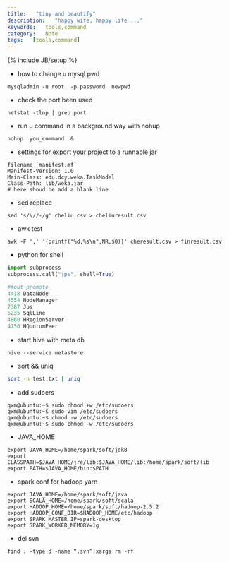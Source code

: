 ```yaml
---
title:   "tiny and beautify"
description:   "happy wife, happy life ..."
keywords:   tools,command
category:   Note
tags:   [tools,command] 
---
```



{% include JB/setup %}

- how to change u mysql pwd
```
mysqladmin -u root  -p password  newpwd
```
- check the port been used
```
netstat -tlnp | grep port
```
- run u command in a background  way with nohup 
```
nohup  you_command  &
```
- settings for export your project to a runnable jar
```
filename `manifest.mf`
Manifest-Version: 1.0
Main-Class: edu.dcy.weka.TaskModel
Class-Path: lib/weka.jar
# here shoud be add a blank line
```
- sed replace
```
sed 's/\//-/g' cheliu.csv > cheliuresult.csv
```
- awk test
```
awk -F ',' '{printf("%d,%s\n",NR,$0)}' cheresult.csv > finresult.csv
```
- python for shell
```python
import subprocess
subprocess.call("jps", shell=True)

##out promote
4418 DataNode
4554 NodeManager
7387 Jps
6235 SqlLine
4860 HRegionServer
4750 HQuorumPeer


```
- start hive with meta db
```
hive --service metastore
```
- sort && uniq
```bash
sort -n test.txt | uniq
```
- add sudoers
```
qxm@ubuntu:~$ sudo chmod +w /etc/sudoers
qxm@ubuntu:~$ sudo vim /etc/sudoers
qxm@ubuntu:~$ chmod -w /etc/sudoers
qxm@ubuntu:~$ sudo chmod -w /etc/sudoers
```
-  JAVA_HOME
```
export JAVA_HOME=/home/spark/soft/jdk8
export CLASSPATH=$JAVA_HOME/jre/lib:$JAVA_HOME/lib:/home/spark/soft/lib
export PATH=$JAVA_HOME/bin:$PATH
```

- spark conf for hadoop yarn
```
export JAVA_HOME=/home/spark/soft/java
export SCALA_HOME=/home/spark/soft/scala
export HADOOP_HOME=/home/spark/soft/hadoop-2.5.2
export HADOOP_CONF_DIR=$HADOOP_HOME/etc/hadoop
export SPARK_MASTER_IP=spark-desktop
export SPARK_WORKER_MEMORY=1g
```

- del svn 
```
find . -type d -name “.svn”|xargs rm -rf 
```
